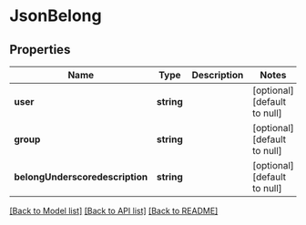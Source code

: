 # JsonBelong

## Properties
Name | Type | Description | Notes
------------ | ------------- | ------------- | -------------
**user** | **string** |  | [optional] [default to null]
**group** | **string** |  | [optional] [default to null]
**belongUnderscoredescription** | **string** |  | [optional] [default to null]

[[Back to Model list]](../README.md#documentation-for-models) [[Back to API list]](../README.md#documentation-for-api-endpoints) [[Back to README]](../README.md)


